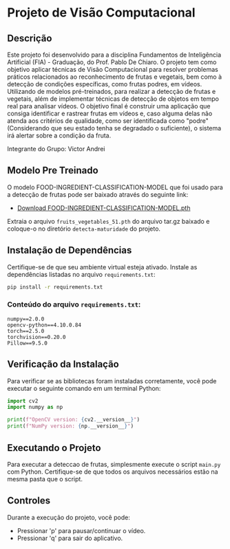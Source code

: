 # Projeto de Visão Computacional

## Descrição
Este projeto foi desenvolvido para a disciplina Fundamentos de Inteligência Artificial (FIA) - Graduação, do Prof. Pablo De Chiaro. 
O projeto tem como objetivo aplicar técnicas de Visão Computacional para resolver problemas práticos relacionados ao reconhecimento de frutas e vegetais, bem como à detecção de condições específicas, como frutas podres, em vídeos. Utilizando de modelos pré-treinados, para realizar a detecção de frutas e vegetais, além de implementar técnicas de detecção de objetos em tempo real para analisar vídeos. O objetivo final é construir uma aplicação que consiga identificar e rastrear frutas em vídeos e, caso alguma delas não atenda aos critérios de qualidade, como ser identificada como "podre" (Considerando que seu estado tenha se degradado o suficiente), o sistema irá alertar sobre a condição da fruta.

Integrante do Grupo: Victor Andrei

## Modelo Pre Treinado
O modelo FOOD-INGREDIENT-CLASSIFICATION-MODEL que foi usado para a detecção de frutas pode ser baixado através do seguinte link:

- [Download FOOD-INGREDIENT-CLASSIFICATION-MODEL.pth](https://www.kaggle.com/models/sunnyagarwal427444/food-ingredient-classification-model)

Extraia o arquivo `fruits_vegetables_51.pth` do arquivo tar.gz baixado e coloque-o no diretório `detecta-maturidade` do projeto.

## Instalação de Dependências

Certifique-se de que seu ambiente virtual esteja ativado. Instale as dependências listadas no arquivo `requirements.txt`:

```bash
pip install -r requirements.txt
```

### Conteúdo do arquivo `requirements.txt`:

```text
numpy==2.0.0
opencv-python==4.10.0.84
torch==2.5.0
torchvision==0.20.0
Pillow==9.5.0
```

## Verificação da Instalação

Para verificar se as bibliotecas foram instaladas corretamente, você pode executar o seguinte comando em um terminal Python:

```python
import cv2
import numpy as np

print(f"OpenCV version: {cv2.__version__}")
print(f"NumPy version: {np.__version__}")
```

## Executando o Projeto

Para executar a deteccao de frutas, simplesmente execute o script `main.py` com Python. Certifique-se de que todos os arquivos necessários estão na mesma pasta que o script.

## Controles

Durante a execução do projeto, você pode:

- Pressionar 'p' para pausar/continuar o vídeo.
- Pressionar 'q' para sair do aplicativo.
